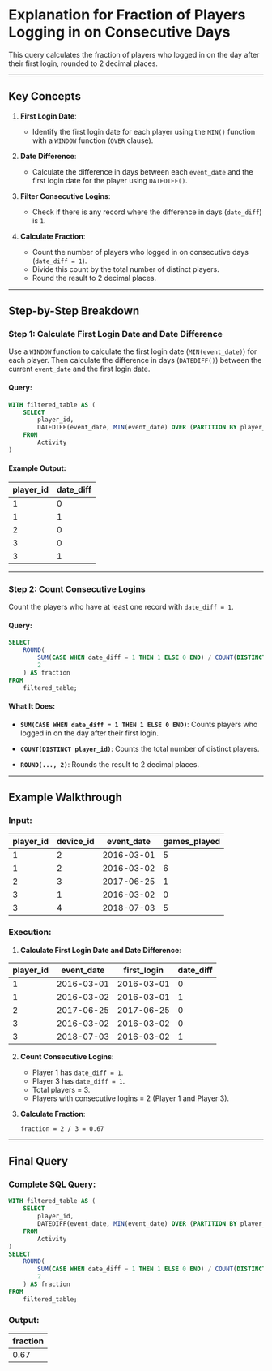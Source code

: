 # Explanation for Fraction of Players Logging in on Consecutive Days

This query calculates the fraction of players who logged in on the day after their first login, rounded to 2 decimal places.

---

## Key Concepts

1. **First Login Date**:
   - Identify the first login date for each player using the `MIN()` function with a `WINDOW` function (`OVER` clause).
   
2. **Date Difference**:
   - Calculate the difference in days between each `event_date` and the first login date for the player using `DATEDIFF()`.

3. **Filter Consecutive Logins**:
   - Check if there is any record where the difference in days (`date_diff`) is `1`.

4. **Calculate Fraction**:
   - Count the number of players who logged in on consecutive days (`date_diff = 1`).
   - Divide this count by the total number of distinct players.
   - Round the result to 2 decimal places.

---

## Step-by-Step Breakdown

### Step 1: Calculate First Login Date and Date Difference
Use a `WINDOW` function to calculate the first login date (`MIN(event_date)`) for each player. Then calculate the difference in days (`DATEDIFF()`) between the current `event_date` and the first login date.

#### Query:
```sql
WITH filtered_table AS (
    SELECT
        player_id,
        DATEDIFF(event_date, MIN(event_date) OVER (PARTITION BY player_id)) AS date_diff
    FROM
        Activity
)
```
#### Example Output:
| player_id | date_diff |
|-----------|-----------|
| 1         | 0         |
| 1         | 1         |
| 2         | 0         |
| 3         | 0         |
| 3         | 1         |

---

### Step 2: Count Consecutive Logins
Count the players who have at least one record with `date_diff = 1`.

#### Query:
```sql
SELECT
    ROUND(
        SUM(CASE WHEN date_diff = 1 THEN 1 ELSE 0 END) / COUNT(DISTINCT player_id),
        2
    ) AS fraction
FROM
    filtered_table;
```
#### What It Does:

- **`SUM(CASE WHEN date_diff = 1 THEN 1 ELSE 0 END)`**:
  Counts players who logged in on the day after their first login.

- **`COUNT(DISTINCT player_id)`**:
  Counts the total number of distinct players.

- **`ROUND(..., 2)`**:
  Rounds the result to 2 decimal places.

---

## Example Walkthrough

### Input:
| player_id | device_id | event_date   | games_played |
|-----------|-----------|--------------|--------------|
| 1         | 2         | 2016-03-01   | 5            |
| 1         | 2         | 2016-03-02   | 6            |
| 2         | 3         | 2017-06-25   | 1            |
| 3         | 1         | 2016-03-02   | 0            |
| 3         | 4         | 2018-07-03   | 5            |

### Execution:
1. **Calculate First Login Date and Date Difference**:

| player_id | event_date   | first_login   | date_diff |
|-----------|--------------|---------------|-----------|
| 1         | 2016-03-01   | 2016-03-01    | 0         |
| 1         | 2016-03-02   | 2016-03-01    | 1         |
| 2         | 2017-06-25   | 2017-06-25    | 0         |
| 3         | 2016-03-02   | 2016-03-02    | 0         |
| 3         | 2018-07-03   | 2016-03-02    | 1         |

2. **Count Consecutive Logins**:
   - Player 1 has `date_diff = 1`.
   - Player 3 has `date_diff = 1`.
   - Total players = 3.
   - Players with consecutive logins = 2 (Player 1 and Player 3).

3. **Calculate Fraction**:
   ```
   fraction = 2 / 3 = 0.67
   ```

---

## Final Query

### Complete SQL Query:
```sql
WITH filtered_table AS (
    SELECT
        player_id,
        DATEDIFF(event_date, MIN(event_date) OVER (PARTITION BY player_id)) AS date_diff
    FROM
        Activity
)
SELECT
    ROUND(
        SUM(CASE WHEN date_diff = 1 THEN 1 ELSE 0 END) / COUNT(DISTINCT player_id),
        2
    ) AS fraction
FROM
    filtered_table;
```

### Output:
| fraction |
|----------|
| 0.67     |

